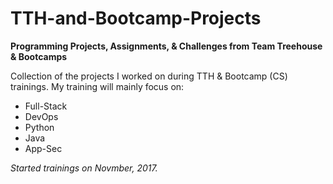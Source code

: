 # TTH-and-Bootcamp-Projects
**Programming Projects, Assignments, &amp; Challenges from Team Treehouse &amp; Bootcamps**

Collection of the projects I worked on during TTH & Bootcamp (CS) trainings.
My training will mainly focus on:
- Full-Stack
- DevOps
- Python
- Java
- App-Sec

*Started trainings on Novmber, 2017.* 
